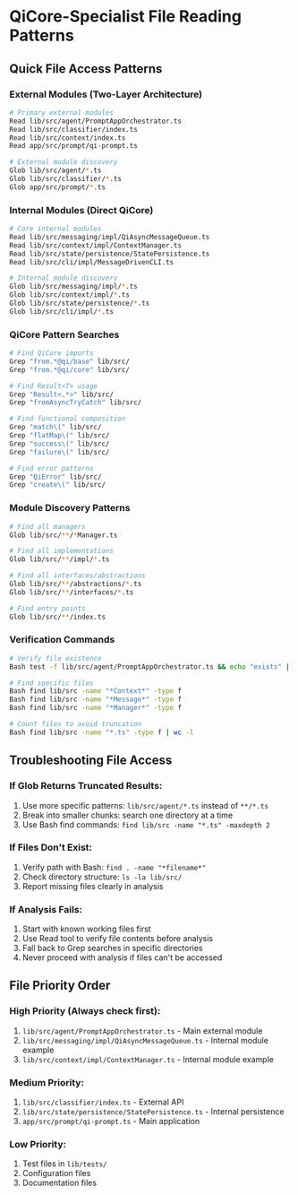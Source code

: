 # QiCore-Specialist File Reading Patterns

## Quick File Access Patterns

### External Modules (Two-Layer Architecture)
```bash
# Primary external modules
Read lib/src/agent/PromptAppOrchestrator.ts
Read lib/src/classifier/index.ts
Read lib/src/context/index.ts
Read app/src/prompt/qi-prompt.ts

# External module discovery
Glob lib/src/agent/*.ts
Glob lib/src/classifier/*.ts
Glob app/src/prompt/*.ts
```

### Internal Modules (Direct QiCore)
```bash
# Core internal modules
Read lib/src/messaging/impl/QiAsyncMessageQueue.ts
Read lib/src/context/impl/ContextManager.ts
Read lib/src/state/persistence/StatePersistence.ts
Read lib/src/cli/impl/MessageDrivenCLI.ts

# Internal module discovery
Glob lib/src/messaging/impl/*.ts
Glob lib/src/context/impl/*.ts
Glob lib/src/state/persistence/*.ts
Glob lib/src/cli/impl/*.ts
```

### QiCore Pattern Searches
```bash
# Find QiCore imports
Grep "from.*@qi/base" lib/src/
Grep "from.*@qi/core" lib/src/

# Find Result<T> usage
Grep "Result<.*>" lib/src/
Grep "fromAsyncTryCatch" lib/src/

# Find functional composition
Grep "match\(" lib/src/
Grep "flatMap\(" lib/src/
Grep "success\(" lib/src/
Grep "failure\(" lib/src/

# Find error patterns
Grep "QiError" lib/src/
Grep "create\(" lib/src/
```

### Module Discovery Patterns
```bash
# Find all managers
Glob lib/src/**/*Manager.ts

# Find all implementations
Glob lib/src/**/impl/*.ts

# Find all interfaces/abstractions
Glob lib/src/**/abstractions/*.ts
Glob lib/src/**/interfaces/*.ts

# Find entry points
Glob lib/src/**/index.ts
```

### Verification Commands
```bash
# Verify file existence
Bash test -f lib/src/agent/PromptAppOrchestrator.ts && echo "exists" || echo "missing"

# Find specific files
Bash find lib/src -name "*Context*" -type f
Bash find lib/src -name "*Message*" -type f
Bash find lib/src -name "*Manager*" -type f

# Count files to avoid truncation
Bash find lib/src -name "*.ts" -type f | wc -l
```

## Troubleshooting File Access

### If Glob Returns Truncated Results:
1. Use more specific patterns: `lib/src/agent/*.ts` instead of `**/*.ts`
2. Break into smaller chunks: search one directory at a time
3. Use Bash find commands: `find lib/src -name "*.ts" -maxdepth 2`

### If Files Don't Exist:
1. Verify path with Bash: `find . -name "*filename*"`
2. Check directory structure: `ls -la lib/src/`
3. Report missing files clearly in analysis

### If Analysis Fails:
1. Start with known working files first
2. Use Read tool to verify file contents before analysis
3. Fall back to Grep searches in specific directories
4. Never proceed with analysis if files can't be accessed

## File Priority Order

### High Priority (Always check first):
1. `lib/src/agent/PromptAppOrchestrator.ts` - Main external module
2. `lib/src/messaging/impl/QiAsyncMessageQueue.ts` - Internal module example
3. `lib/src/context/impl/ContextManager.ts` - Internal module example

### Medium Priority:
1. `lib/src/classifier/index.ts` - External API
2. `lib/src/state/persistence/StatePersistence.ts` - Internal persistence
3. `app/src/prompt/qi-prompt.ts` - Main application

### Low Priority:
1. Test files in `lib/tests/`
2. Configuration files
3. Documentation files